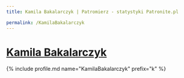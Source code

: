 ```yaml
---
title: Kamila Bakalarczyk | Patromierz - statystyki Patronite.pl

permalink: /KamilaBakalarczyk
---
```


# [Kamila Bakalarczyk](https://patronite.pl/KamilaBakalarczyk)

{% include profile.md name="KamilaBakalarczyk" prefix="k" %}
